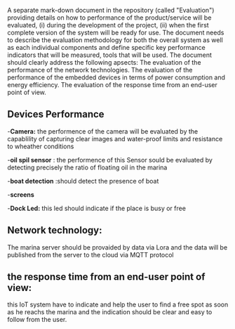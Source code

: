 A separate mark-down document in the repository (called "Evaluation") providing details on how to performance of the product/service will be evaluated, (i) during the development of the project, (ii) when the first complete version of the system will be ready for use. The document needs to describe the evaluation methodology for both the overall system as well as each individual components and define specific key performance indicators that will be measured, tools that will be used.
The document should clearly address the following apsects:
The evaluation of the performance of the network technologies.
The evaluation of the performance of the embedded devices in terms of power consumption and energy efficiency.
The evaluation of the response time from an end-user point of view.


## Devices Performance 

  -**Camera:** the performence of the camera will be evaluated by the  capablility of capturing clear images and  water-proof limits  and resistance to wheather conditions 

  -**oil spil sensor** : the performence of this Sensor sould be evaluated by detecting  precisely the ratio of floating oil in the marina

  -**boat detection** :should detect the presence of boat 

  -**screens** 
  
  -**Dock Led:** this led should indicate if the place is busy or free 


## Network technology:

The marina server should be provaided by data via Lora and the data will be published from the server to the cloud via MQTT protocol 


## the response time from an end-user point of view: 

this IoT system have to indicate and help the user to find a free spot as soon as he reachs the marina and the indication should be clear and easy to follow from the user.

